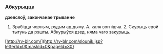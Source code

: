 ### Абкурыцца
**дзеяслоў, закончанае трыванне**

1. Зрабіцца чорным, рудым ад дыму. А. каля вогнішча. 2. Скурыць свой тытунь да рэшты. Абкурыўся дзед, няма чаго закурыць.

<a rel="author">[http://rv-blr.com/](http://rv-blr.com/slounik.jsp?letterId=0&maskId=0&pageId=30)</a>
